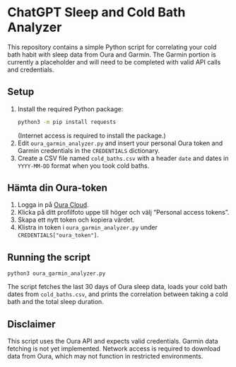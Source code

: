 # ChatGPT Sleep and Cold Bath Analyzer

This repository contains a simple Python script for correlating your cold bath
habit with sleep data from Oura and Garmin. The Garmin portion is currently a
placeholder and will need to be completed with valid API calls and credentials.

## Setup
1. Install the required Python package:
   ```bash
   python3 -m pip install requests
   ```
    (Internet access is required to install the package.)
2. Edit `oura_garmin_analyzer.py` and insert your personal Oura token and Garmin
    credentials in the `CREDENTIALS` dictionary.
3. Create a CSV file named `cold_baths.csv` with a header `date` and dates in
   `YYYY-MM-DD` format when you took cold baths.

## Hämta din Oura-token
1. Logga in på [Oura Cloud](https://cloud.ouraring.com/).
2. Klicka på ditt profilfoto uppe till höger och välj “Personal access tokens”.
3. Skapa ett nytt token och kopiera värdet.
4. Klistra in token i `oura_garmin_analyzer.py` under `CREDENTIALS["oura_token"]`.

## Running the script
```
python3 oura_garmin_analyzer.py
```
The script fetches the last 30 days of Oura sleep data, loads your cold bath
dates from `cold_baths.csv`, and prints the correlation between taking a cold
bath and the total sleep duration.

## Disclaimer
This script uses the Oura API and expects valid credentials. Garmin data fetching
is not yet implemented. Network access is required to download data from Oura,
which may not function in restricted environments.
